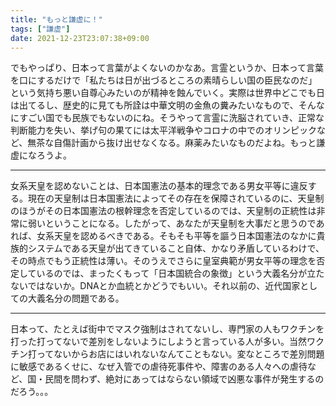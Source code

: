 ```yaml
---
title: "もっと謙虚に！"
tags: ["謙虚"]
date: 2021-12-23T23:07:38+09:00
---
```


でもやっぱり、日本って言葉がよくないのかなあ。言霊というか、日本って言葉を口にするだけで「私たちは日が出づるところの素晴らしい国の臣民なのだ」という気持ち悪い自尊心みたいのが精神を蝕んでいく。実際は世界中どこでも日は出てるし、歴史的に見ても所詮は中華文明の金魚の糞みたいなもので、そんなにすごい国でも民族でもないのにね。そうやって言霊に洗脳されていき、正常な判断能力を失い、挙げ句の果てには太平洋戦争やコロナの中でのオリンピックなど、無茶な自傷計画から抜け出せなくなる。麻薬みたいなものだよね。もっと謙虚になろうよ。

***

女系天皇を認めないことは、日本国憲法の基本的理念である男女平等に違反する。現在の天皇制は日本国憲法によってその存在を保障されているのに、天皇制のほうがその日本国憲法の根幹理念を否定しているのでは、天皇制の正統性は非常に弱いということになる。したがって、あなたが天皇制を大事だと思うのであれば、女系天皇を認めるべきである。そもそも平等を謳う日本国憲法のなかに貴族的システムである天皇が出てきていること自体、かなり矛盾しているわけで、その時点でもう正統性は薄い。そのうえでさらに皇室典範が男女平等の理念を否定しているのでは、まったくもって「日本国統合の象徴」という大義名分が立たないではないか。DNAとか血統とかどうでもいい。それ以前の、近代国家としての大義名分の問題である。

***

日本って、たとえば街中でマスク強制はされてないし、専門家の人もワクチンを打った打ってないで差別をしないようにしようと言っている人が多い。当然ワクチン打ってないからお店にはいれないなんてこともない。変なところで差別問題に敏感であるくせに、なぜ入管での虐待死事件や、障害のある人々への虐待など、国・民間を問わず、絶対にあってはならない領域で凶悪な事件が発生するのだろう。。。